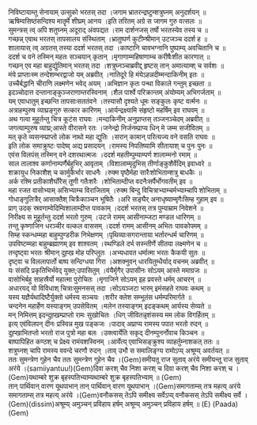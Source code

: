 

  
निविष्टायाम्तु सेनायाम् उत्सुको भरतस् तदा ।जगाम भ्रातरन्द्रष्टुम्शत्रुघ्नम् अनुदर्शयन्  ॥   
ऋषिम्वसिष्ठंसन्दिश्य मातॄर्मे शीघ्रम् आनय ।इति तरितम् अग्रे स जागम गुरु वत्सलः  ॥   
सुमन्त्रस् त्व् अपि शतुघ्नम् अदूराद् अंवपद्यत ।राम दार्शनजस् तर्षो भरतस्येव तस्य च  ॥   
गच्छन्न् एवाथ भरतस् तापसालय संस्थिताम् ।भ्रातुष्पर्ण कुटीम्श्रीमान् उटजञ्च ददर्श ह  ॥   
शालायास् त्व् अग्रतस् तस्या ददर्श भरतस् तदा ।काष्टानि चावभग्नानि पुष्पाम्य् अवचितानि च  ॥   
ददर्श च वने तस्मिन् महतः सञ्चयान् कृतान् ।मृगाणाम्महिषाणाम्च करीषैःशीत कारणात्  ॥   
गच्छन् एव महा बाहुर्द्युतिमान् भरतस् तदा ।शत्रुघ्नञ्चाब्रवीद्द् हृष्टस् तान् अमात्याम्श् च सर्वशः  ॥   
मंये प्राप्ताःस्म तन्देशम्भरद्वाजो यम् अब्रवीत् ।नातिदूरे हि मंयेऽहन्नदीम्मन्दाकिनीम् इतः  ॥   
उच्चैर्बद्धानि चीराणि लक्ष्मणेन भवेद् अयम् ।अभिज्ञान कृतः पन्था विकाले गन्तुम् इच्छता  ॥   
इदञ्चोदात्त दन्तानाङ्कुञ्जराणाम्तरस्विनाम् ।शैल पार्श्वे परिक्रान्तम् अंयोम्यम् अभिगर्जताम्  ॥   
यम् एवाधातुम् इच्छन्ति तापसाःसततंवने ।तस्यासौ दृश्यते धूमः सङ्कुलः कृष्ट वर्त्मनः  ॥   
अत्राहम्पुरुष व्याघ्रङ्गुरु सत्कार कारिणम् ।आर्यन्द्रक्ष्यामि संहृष्टो महर्षिम् इव राघवम्  ॥   
अथ गत्वा मुहूर्तन्तु चित्र कूटंस राघवः ।मन्दाकिनीम् अनुप्राप्तस् तञ्जनञ्चेदम् अब्रवीत्  ॥   
जगत्याम्पुरुष व्याघ्र;आस्ते वीरासने रतः ।जनेन्द्रो निर्जनम्प्राप्य धिन् मे जम्म सजीवितम्  ॥   
मत् कृते व्यसनम्प्राप्तो लोक नाथो महा द्युतिः ।सरान् कामान् परित्यज्य वने वसति राघवः  ॥   
इति लोक समाक्रुष्टः पादेष्व् अद्य प्रसादयन् ।रामस्य निपतिष्यामि सीतायाश् च पुनः पुनः  ॥   
एवंस विलपंस् तस्मिन् वने दशरथात्मजः ।ददर्श महतीम्पुम्याम्पर्ण शालाम्मनो रमाम्  ॥   
साल तालाश्व कर्णानाम्पर्णैर्बहुभिर् आवृताम् ।विशालाम्मृदुभिस् तीर्णाङ्कुशैर्वेदिम् इवाध्वरे  ॥   
शक्रायुध निकाशैश् च कार्मुकैर्भार साधनैः ।रुक्म पृष्ठैर्महा सारैःशोभिताम्शत्रु बाधकैः  ॥   
अर्क रश्मि प्रतीकाशैर्घोरैस् तूणी गतैःशरैः ।शोभिताम्दीप्त वदनैःसर्पैर्भोगवतीम् इव  ॥   
महा रजत वासोभ्याम् असिभ्याम्च विराजिताम् ।रुक्म बिन्दु विचित्राभ्याम्चर्मभ्याम्चापि शोभिताम्  ॥   
गोधाङ्गुलित्रैर् आसाक्तैश् चित्रैःकाञ्चन भूषितैः ।अरि सङ्घैर् अनाधृष्याम्मृगैःसिम्ह गुहाम् इव  ॥   
प्राग् उदक् स्रवणाम्वेदिम्विशालाम्दीप्त पावकाम् ।ददर्श भरतस् तत्र पुम्याम्राम निवेशने  ॥   
निरीक्ष्य स मुहूर्तन्तु ददर्श भरतो गुरुम् ।उटजे रामम् आसीनाम्जटा मण्डल धारिणम्  ॥   
तन्तु कृष्णाजिन धरञ्चीर वल्कल वाससम् ।ददर्श रामम् आसीनम् अभितः पावकोपमम्  ॥   
सिम्ह स्कन्धम्महा बाहुम्पुण्डरीक निभेक्षणम् ।पृथिव्याःसगरान्ताया भर्तारन्धर्म चारिणम्  ॥   
उपविष्टम्महा बाहुम्ब्रह्माणम् इव शाश्वतम् ।स्थण्डिले दर्भ सस्न्तीर्णे सीतया लक्ष्मणेन च  ॥   
तन्दृष्ट्वा भरतः श्रीमान् दुह्ख मोह परिप्लुतः ।अभ्यधावत धर्मात्मा भरतः कैकयी सुतः  ॥   
दृष्ट्वा च विललापार्तो बाष्प सन्दिग्धया गिरा ।अशक्नुवन् धारयितुम्धैर्याद् वचनम् अब्रवीत्  ॥   
यः संसदि प्रकृतिभिर्भवेद् युक्त;उपासितुम् ।वंयैर्मृगैर् उपासीनः सोऽयम् आस्ते ममाग्रजः  ॥   
वासोभिर्बहु साहस्रैर्यो महात्मा पुरोचितः ।मृगाजिने सोऽयम् इह प्रवस्ते धर्मम् आचरन्  ॥   
अधारयद् यो विविधाश् चित्राःसुमनसस् तदा ।सोऽयञ्जटा भारम् इमंसहते राघवः कथम्  ॥   
यस्य यज्ञैर्यथादिष्टैर्युक्तो धर्मस्य सञ्चयः ।शरीर क्लेश सम्भूतंस धर्मम्परिमार्गते  ॥   
चन्दनेन महार्हेण यस्याङ्गम् उपसेवितम् ।मलेन तस्याङ्गम् इदङ्कथम् आर्यस्य सेव्यते  ॥   
मन् निमित्तम् इदन्दुह्खम्प्राप्तो रामः सुखोचितः ।धिग् जीवितन्नृशंसस्य मम लोक विगर्हितम्  ॥   
इत्य् एवंविलपन् दीनः प्रस्विन्न मुख पङ्कजः ।पादाव् अप्राप्य रामस्य पपात भरतो रुदन्  ॥   
दुह्खाभितप्तो भरतो राज पुत्रो महा बलः ।उक्त्वार्येति सकृद् दीनम्पुनर्नोवाच किञ्चन  ॥   
बाष्पापिहित कण्ठश् च प्रेक्ष्य रामंयशस्विनम् ।आर्येत्य् एवाभिसङ्क्रुश्य व्याहर्तुम्नाशकत् ततः  ॥   
शत्रुघ्नश् चापि रामस्य ववन्दे चरणौ रुदन् ।ताव् उभौ स समालिङ्ग्य रामोऽप्य् अश्रूम्य् अवर्तयत्  ॥   
ततः सुमन्त्रेण गुहेन चैव ततः सुमन्त्रेण गुहेन चैव ।(Gem)समीयतू राज सुताव् अरंये समीयन्तू राज सुताव् अरंये ।(samiiyantuu!)(Gem)दिवा करश् चैव निशा करश् च दिवा करश् चैव निशा करश् च ।(Gem)यथाम्बरे शुक्र बृहस्पतिभ्याम्यथाम्बरे शुक्र बृहस्पतिभ्याम्  ॥ (Gem)  
तान् पार्थिवान् वारण यूथपाभान् तान् पार्थिवान् वारण यूथपाभान् ।(Gem)समागताम्स् तत्र महत्य् अरंये समागताम्स् तत्र महत्य् अरंये ।(Gem)वनौकसस् तेऽपि समीक्ष्य सर्वेऽप्य् वनौकसस् तेऽपि समीक्ष्य सर्वे ।(Gem)(dissim)अश्रूम्य् अमुञ्चन् प्रविहाय हर्षम् अश्रूम्य् अमुञ्चन् प्रविहाय हर्षम्  ॥ (E) (Paada)(Gem)  
